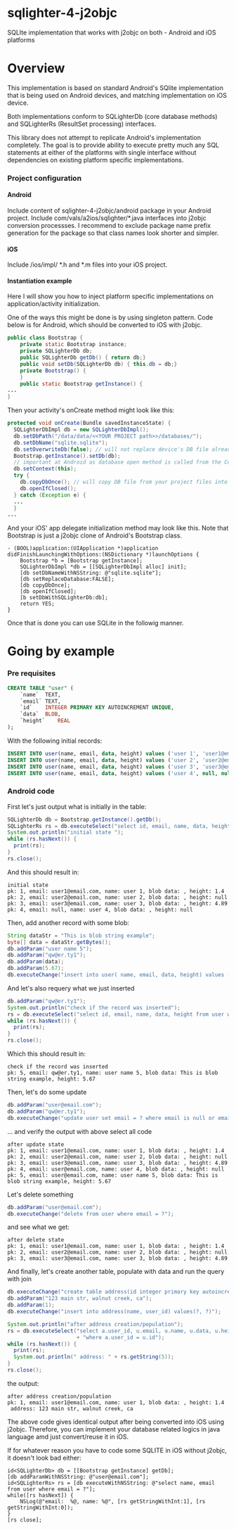# sqlighter-4-j2objc

SQLIte implementation that works with j2objc on both - Android and iOS platforms

# Overview

This implementation is based on standard Android's SQlite implementation that is being used on Android devices, and matching implementation on iOS device.

Both implementations conform to SQLighterDb (core database methods) and SQLighterRs (ResultSet processing) interfaces. 

This library does not attempt to replicate Android's implementation completely. The goal is to provide ability to execute pretty much any SQL statements at either of the platforms with single interface without dependencies on existing platform specific implementations.

### Project configuration

#### Android

Include content of sqlighter-4-j2objc/android package in your Android project. Include com/vals/a2ios/sqlighter/*.java interfaces into j2objc conversion processses. I recommend to exclude package name prefix generation for the package so that class names look shorter and simpler.

#### iOS

Include /ios/impl/ *.h and *.m files into your iOS project.

#### Instantiation example

Here I will show you how to inject platform specific implementations on application/activity initialization. 

One of the ways this might be done is by using singleton pattern. Code below is for Android, which should be converted to iOS with j2objc.
``` java
public class Bootstrap {
    private static Bootstrap instance;
    private SQLighterDb db;
    public SQLighterDb getDb() { return db;}
    public void setDb(SQLighterDb db) { this.db = db;}
    private Bootstrap() {
    }
    public static Bootstrap getInstance() {
...
}
```
Then your activity's onCreate method might look like this:
``` java
protected void onCreate(Bundle savedInstanceState) {
  SQLighterDbImpl db = new SQLighterDbImpl();
  db.setDbPath("/data/data/<<YOUR PROJECT path>>/databases/");
  db.setDbName("sqlite.sqlite");
  db.setOverwriteDb(false); // will not replace device's DB file already exists
  Bootstrap.getInstance().setDb(db);
  // important at Android as database open method is called from the Context
  db.setContext(this);
  try {
    db.copyDbOnce(); // will copy DB file from your project files into device's DB location if it's not there yet.
    db.openIfClosed();
  } catch (Exception e) {
  ...
  }
...
```
And your iOS' app delegate initialization method may look like this. Note that Bootstrap is just a j2objc clone of Android's Bootstrap class.
``` objc
- (BOOL)application:(UIApplication *)application didFinishLaunchingWithOptions:(NSDictionary *)launchOptions {
    Bootstrap *b = [Bootstrap getInstance];
    SQLighterDbImpl *db = [[SQLighterDbImpl alloc] init];
    [db setDbNameWithNSString: @"sqlite.sqlite"];
    [db setReplaceDatabase:FALSE];
    [db copyDbOnce];
    [db openIfClosed];
    [b setDbWithSQLighterDb:db];
    return YES;
}
```
Once that is done you can use SQLite in the followig manner.

# Going by example

### Pre requisites
``` sql
CREATE TABLE "user" (
	`name`	TEXT,
	`email`	TEXT,
	`id`	INTEGER PRIMARY KEY AUTOINCREMENT UNIQUE,
	`data`	BLOB,
	`height`	REAL
);
```

With the following initial records:
``` sql
INSERT INTO user(name, email, data, height) values ('user 1', 'user1@email.com', null, 1.4);
INSERT INTO user(name, email, data, height) values ('user 2', 'user2@email.com', null, null);
INSERT INTO user(name, email, data, height) values ('user 3', 'user3@email.com', null, 4.89);
INSERT INTO user(name, email, data, height) values ('user 4', null, null, null);
```

### Android code

First let's just output what is initially in the table:

``` java
SQLighterDb db = Bootstrap.getInstance().getDb();
SQLighterRs rs = db.executeSelect("select id, email, name, data, height from user");
System.out.println("initial state ");
while (rs.hasNext()) {
  print(rs);
}
rs.close();
```
And this should result in:
```
initial state 
pk: 1, email: user1@email.com, name: user 1, blob data: , height: 1.4
pk: 2, email: user2@email.com, name: user 2, blob data: , height: null
pk: 3, email: user3@email.com, name: user 3, blob data: , height: 4.89
pk: 4, email: null, name: user 4, blob data: , height: null
```
Then, add another record with some blob:
``` java
String dataStr = "This is blob string example";
byte[] data = dataStr.getBytes();
db.addParam("user name 5");
db.addParam("qw@er.ty1");
db.addParam(data);
db.addParam(5.67);
db.executeChange("insert into user( name, email, data, height) values (?, ?, ?, ?)");
```
And let's also requery what we just inserted
``` java
db.addParam("qw@er.ty1");
System.out.println("check if the record was inserted");
rs = db.executeSelect("select id, email, name, data, height from user where email = ?");
while (rs.hasNext()) {
  print(rs);
}
rs.close();
```
Which this should result in:
```
check if the record was inserted
pk: 5, email: qw@er.ty1, name: user name 5, blob data: This is blob string example, height: 5.67
```
Then, let's do some update
``` java
db.addParam("user@email.com");
db.addParam("qw@er.ty1");
db.executeChange("update user set email = ? where email is null or email = ?");
```
... and verify the output with above select all code
```
after update state
pk: 1, email: user1@email.com, name: user 1, blob data: , height: 1.4
pk: 2, email: user2@email.com, name: user 2, blob data: , height: null
pk: 3, email: user3@email.com, name: user 3, blob data: , height: 4.89
pk: 4, email: user@email.com, name: user 4, blob data: , height: null
pk: 5, email: user@email.com, name: user name 5, blob data: This is blob string example, height: 5.67
```
Let's delete something
``` java
db.addParam("user@email.com");
db.executeChange("delete from user where email = ?");
```
and see what we get:
```
after delete state
pk: 1, email: user1@email.com, name: user 1, blob data: , height: 1.4
pk: 2, email: user2@email.com, name: user 2, blob data: , height: null
pk: 3, email: user3@email.com, name: user 3, blob data: , height: 4.89
```
And finally, let's create another table, populate with data and run the query with join
``` java
db.executeChange("create table address(id integer primary key autoincrement unique, name text, user_id integer)");
db.addParam("123 main str, walnut creek, ca");
db.addParam(1);
db.executeChange("insert into address(name, user_id) values(?, ?)");

System.out.println("after address creation/population");
rs = db.executeSelect("select a.user_id, u.email, u.name, u.data, u.height, a.name from user u, address a "
                      + "where a.user_id = u.id");
while (rs.hasNext()) {
  print(rs);
  System.out.println(" address: " + rs.getString(5));
}
rs.close();
```
the output:
```
after address creation/population
pk: 1, email: user1@email.com, name: user 1, blob data: , height: 1.4
 address: 123 main str, walnut creek, ca
```
The above code gives identical output after being converted into iOS using j2objc. Therefore, you can implement your database related logics in java language amd just convert/reuse it in iOS.

If for whatever reason you have to code some SQLITE in iOS without j2objc, it doesn't look bad either:
``` objc
id<SQLighterDb> db = [[Bootstrap getInstance] getDb];
[db addParamWithNSString: @"user@email.com"];
id<SQLighterRs> rs = [db executeWithNSString: @"select name, email from user where email = ?"];
while([rs hasNext]) {
	NSLog(@"email:  %@, name: %@", [rs getStringWithInt:1], [rs getStringWithInt:0]);
}
[rs close];

```






